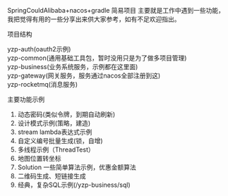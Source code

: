 SpringCouldAlibaba+nacos+gradle 简易项目
主要就是工作中遇到一些功能，我把觉得有用的一些分享出来供大家参考，如有不足欢迎指出。

项目结构  

yzp-auth(oauth2示例)  
yzp-common(通用基础工具包，暂时没用只是为了做多项目管理)  
yzp-business(业务系统服务，示例都在这里面)  
yzp-gateway(网关服务，服务通过nacos全部注册到这)  
yzp-rocketmq(消息服务)

主要功能示例
1. 动态密码(类似令牌，到期自动刷新)
3. 设计模式示例(策略，建造)
4. stream lambda表达式示例
5. 自定义编号批量生成(锁，自增)
6. 多线程示例（ThreadTest）
7. 地图位置转坐标
8. Solution 一些简单算法示例，优惠金额算法
9. 二维码生成、短链接生成
10. 经典，复杂SQL示例(/yzp-business/sql)
